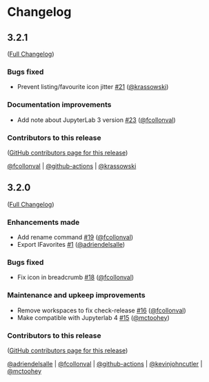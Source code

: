 # Changelog

<!-- <START NEW CHANGELOG ENTRY> -->

## 3.2.1

([Full Changelog](https://github.com/jupyterlab-contrib/jupyterlab-favorites/compare/v3.2.0...93429578260e2c5803640a407de555a1acaca81f))

### Bugs fixed

- Prevent listing/favourite icon jitter [#21](https://github.com/jupyterlab-contrib/jupyterlab-favorites/pull/21) ([@krassowski](https://github.com/krassowski))

### Documentation improvements

- Add note about JupyterLab 3 version [#23](https://github.com/jupyterlab-contrib/jupyterlab-favorites/pull/23) ([@fcollonval](https://github.com/fcollonval))

### Contributors to this release

([GitHub contributors page for this release](https://github.com/jupyterlab-contrib/jupyterlab-favorites/graphs/contributors?from=2023-10-22&to=2023-11-13&type=c))

[@fcollonval](https://github.com/search?q=repo%3Ajupyterlab-contrib%2Fjupyterlab-favorites+involves%3Afcollonval+updated%3A2023-10-22..2023-11-13&type=Issues) | [@github-actions](https://github.com/search?q=repo%3Ajupyterlab-contrib%2Fjupyterlab-favorites+involves%3Agithub-actions+updated%3A2023-10-22..2023-11-13&type=Issues) | [@krassowski](https://github.com/search?q=repo%3Ajupyterlab-contrib%2Fjupyterlab-favorites+involves%3Akrassowski+updated%3A2023-10-22..2023-11-13&type=Issues)

<!-- <END NEW CHANGELOG ENTRY> -->

## 3.2.0

([Full Changelog](https://github.com/jupyterlab-contrib/jupyterlab-favorites/compare/v3.1.1...8a040198a60f799217a3cd4afe7f24c05adf0bd9))

### Enhancements made

- Add rename command [#19](https://github.com/jupyterlab-contrib/jupyterlab-favorites/pull/19) ([@fcollonval](https://github.com/fcollonval))
- Export IFavorites [#1](https://github.com/jupyterlab-contrib/jupyterlab-favorites/pull/1) ([@adriendelsalle](https://github.com/adriendelsalle))

### Bugs fixed

- Fix icon in breadcrumb [#18](https://github.com/jupyterlab-contrib/jupyterlab-favorites/pull/18) ([@fcollonval](https://github.com/fcollonval))

### Maintenance and upkeep improvements

- Remove workspaces to fix check-release [#16](https://github.com/jupyterlab-contrib/jupyterlab-favorites/pull/16) ([@fcollonval](https://github.com/fcollonval))
- Make compatible with Jupyterlab 4 [#15](https://github.com/jupyterlab-contrib/jupyterlab-favorites/pull/15) ([@mctoohey](https://github.com/mctoohey))

### Contributors to this release

([GitHub contributors page for this release](https://github.com/jupyterlab-contrib/jupyterlab-favorites/graphs/contributors?from=2023-01-03&to=2023-10-22&type=c))

[@adriendelsalle](https://github.com/search?q=repo%3Ajupyterlab-contrib%2Fjupyterlab-favorites+involves%3Aadriendelsalle+updated%3A2023-01-03..2023-10-22&type=Issues) | [@fcollonval](https://github.com/search?q=repo%3Ajupyterlab-contrib%2Fjupyterlab-favorites+involves%3Afcollonval+updated%3A2023-01-03..2023-10-22&type=Issues) | [@github-actions](https://github.com/search?q=repo%3Ajupyterlab-contrib%2Fjupyterlab-favorites+involves%3Agithub-actions+updated%3A2023-01-03..2023-10-22&type=Issues) | [@kevinjohncutler](https://github.com/search?q=repo%3Ajupyterlab-contrib%2Fjupyterlab-favorites+involves%3Akevinjohncutler+updated%3A2023-01-03..2023-10-22&type=Issues) | [@mctoohey](https://github.com/search?q=repo%3Ajupyterlab-contrib%2Fjupyterlab-favorites+involves%3Amctoohey+updated%3A2023-01-03..2023-10-22&type=Issues)
